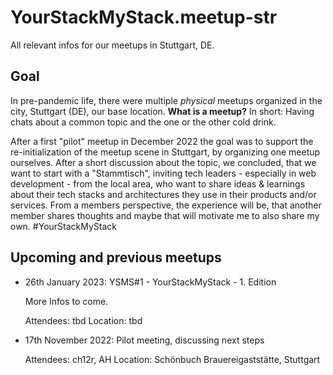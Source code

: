 # YourStackMyStack.meetup-str

All relevant infos for our meetups in Stuttgart, DE.

## Goal

In pre-pandemic life, there were multiple *physical* meetups organized in the city, Stuttgart (DE), our base location.
**What is a meetup?** In short: Having chats about a common topic and the one or the other cold drink.

After a first "pilot" meetup in December 2022 the goal was to support the re-initialization of the meetup scene in Stuttgart, by organizing one meetup ourselves. After a short discussion about the topic, we concluded, that we want to start with a "Stammtisch", inviting tech leaders - especially in web development - from the local area, who want to share ideas & learnings about their tech stacks and architectures they use in their products and/or services. From a members perspective, the experience will be, that another member shares thoughts and maybe that will motivate me to also share my own. #YourStackMyStack

## Upcoming and previous meetups

- 26th January 2023: YSMS#1 - YourStackMyStack - 1. Edition
  
  More Infos to come.
  
  Attendees: tbd
  Location: tbd

- 17th November 2022: Pilot meeting, discussing next steps

  Attendees: ch12r, AH
  Location: Schönbuch Brauereigaststätte, Stuttgart
